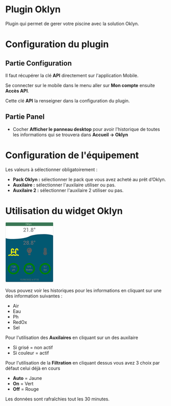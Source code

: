 # Plugin Oklyn

Plugin qui permet de gerer votre piscine avec la solution Oklyn.

# Configuration du plugin
## Partie Configuration
Il faut récupérer la clé **API** directement sur l'application Mobile.

Se connecter sur le mobile dans le menu aller sur **Mon compte** ensuite **Accès API**.

Cette clé **API** la renseigner dans la configuration du plugin.
## Partie Panel

- Cocher **Afficher le panneau desktop** pour avoir l'historique de toutes 
les informations qui se trouvera dans **Accueil -> Oklyn**

# Configuration de l'équipement

Les valeurs à sélectionner obligatoirement :

- **Pack Oklyn :** sélectionner le pack que vous avez acheté au prêt d’Oklyn.
- **Auxilaire :** sélectionner l'auxilaire utiliser ou pas.
- **Auxilaire 2 :** sélectionner l'auxilaire 2 utiliser ou pas.

# Utilisation du widget Oklyn

![Widget-oklyn](../../images/widget-oklyn.jpg)

Vous pouvez voir les historiques pour les informations en cliquant sur 
une des information suivantes :
- Air
- Eau
- Ph
- RedOx
- Sel

Pour l'utilisation des **Auxilaires** en cliquant sur un des auxilaire
- Si grisé = non actif
- Si couleur = actif

Pour l'utilisation de la **Filtration** en cliquant dessus vous avez 3 choix 
par défaut celui déjà en cours 
- **Auto** = Jaune
- **On** = Vert
- **Off** = Rouge

Les données sont rafraîchies tout les 30 minutes.


